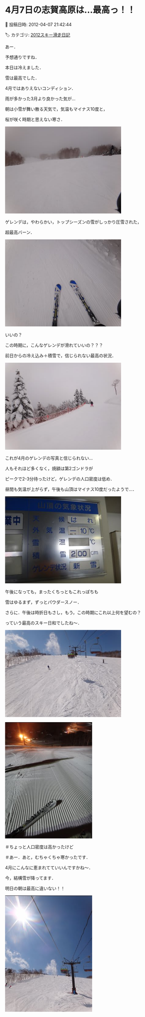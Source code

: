 # 4月7日の志賀高原は…最高っ！！

📅 投稿日時: 2012-04-07 21:42:44

🏷️ カテゴリ: [2012スキー滑走日記](cca3a0e9524e0203150f790b1fc3c71ad.md)

あー．


予想通りですね．


本日は冷えました．


雪は最高でした．


4月ではありえないコンディション．


雨が多かった3月より良かった気が…





朝は小雪が舞い散る天気で，気温もマイナス10度と，


桜が咲く時期と思えない寒さ．




![b435b62c15fd1a11abcdafeaa54f0cf1.jpg](images/b435b62c15fd1a11abcdafeaa54f0cf1.jpg)




ゲレンデは，やわらかい，トップシーズンの雪がしっかり圧雪された，


超最高バーン．




![9248a41ed85716c351068792df22f2e9.jpg](images/9248a41ed85716c351068792df22f2e9.jpg)




いいの？


この時期に，こんなゲレンデが滑れていいの？？？


前日からの冷え込み＋積雪で，信じられない最高の状況．




![a07bca1cc36bd8fcabc928b66df7ce62.jpg](images/a07bca1cc36bd8fcabc928b66df7ce62.jpg)




これが4月のゲレンデの写真と信じられない…





人もそれほど多くなく，焼額は第2ゴンドラが


ピークで2-3分待ったけど，ゲレンデの人口密度は低め．


昼間も気温が上がらず，午後も山頂はマイナス10度だったようで…．




![3d8fdae5614cd5fdb6427608d4f47803.jpg](images/3d8fdae5614cd5fdb6427608d4f47803.jpg)







午後になっても，まったくちっともこれっぽちも


雪はゆるまず，ずっとパウダースノー．


さらに．午後は時折日もさし，もう，この時期にこれ以上何を望むの？


っていう最高のスキー日和でしたね～．




![e2bc1f64281bea471d9427e6f8512e25.jpg](images/e2bc1f64281bea471d9427e6f8512e25.jpg)






![8d0ca0f7b4f9c660a670aff1fab1b845.jpg](images/8d0ca0f7b4f9c660a670aff1fab1b845.jpg)




＃ちょっと人口密度は高かったけど


＃あー．あと，むちゃくちゃ寒かったです．


4月にこんなに恵まれてていいんですかね～．





今，結構雪が降ってます．





明日の朝は最高に違いない！！




![5228e34cdbc6e4608b81f2d8fa2c413a.jpg](images/5228e34cdbc6e4608b81f2d8fa2c413a.jpg)

